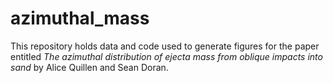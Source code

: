 # azimuthal_mass

This repository holds data and code used to generate figures for the paper entitled 
<i> The azimuthal distribution of ejecta mass from oblique impacts into sand </i> by Alice Quillen and Sean Doran. 
